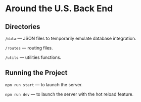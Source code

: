 # Around the U.S. Back End  
  
## Directories  
  
`/data` — JSON files to temporarily emulate database integration.  
  
`/routes` — routing files.  
  
`/utils` — utilities functions.  
  
## Running the Project  
  
`npm run start` — to launch the server.  
  
`npm run dev` — to launch the server with the hot reload feature.  
